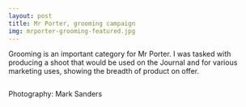 ```yaml
---
layout: post
title: Mr Porter, grooming campaign
img: mrporter-grooming-featured.jpg
---
```


Grooming is an important category for Mr Porter. I was tasked with producing a shoot that would be used on the Journal and for various marketing uses, showing the breadth of product on offer. 

<div><img src="{{ site.baseurl }}/public/images/mrporter-grooming-shot-02.jpg" alt=""></div>

<div><img src="{{ site.baseurl }}/public/images/mrporter-grooming-shot-03.jpg" alt=""></div>

<div><img src="{{ site.baseurl }}/public/images/mrporter-grooming-shot-04.jpg" alt=""></div>

<div><img src="{{ site.baseurl }}/public/images/mrporter-grooming-shot-05.jpg" alt=""></div>

<div><img src="{{ site.baseurl }}/public/images/mrporter-grooming-shot-06.jpg" alt=""></div>

<div><img src="{{ site.baseurl }}/public/images/mrporter-grooming-shot-07.jpg" alt=""></div>

Photography: Mark Sanders